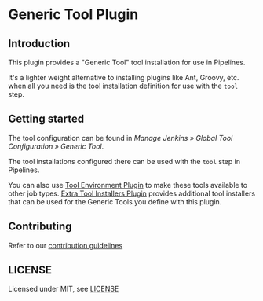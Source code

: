# Generic Tool Plugin

## Introduction

This plugin provides a "Generic Tool" tool installation for use in Pipelines.

It's a lighter weight alternative to installing plugins like Ant, Groovy, etc. when all you need is the tool installation definition for use with the `tool` step.

## Getting started

The tool configuration can be found in _Manage Jenkins » Global Tool Configuration » Generic Tool_.

The tool installations configured there can be used with the `tool` step in Pipelines. 

You can also use [Tool Environment Plugin](https://plugins.jenkins.io/toolenv/) to make these tools available to other job types.
[Extra Tool Installers Plugin](https://plugins.jenkins.io/extra-tool-installers/) provides additional tool installers that can be used for the Generic Tools you define with this plugin.

## Contributing

Refer to our [contribution guidelines](https://github.com/jenkinsci/.github/blob/master/CONTRIBUTING.md)

## LICENSE

Licensed under MIT, see [LICENSE](LICENSE.md)
